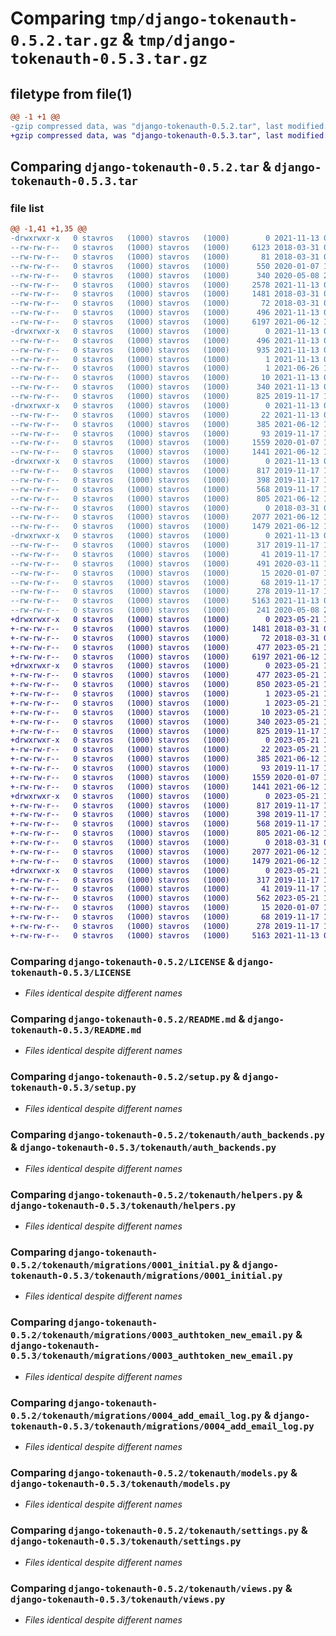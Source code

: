 # Comparing `tmp/django-tokenauth-0.5.2.tar.gz` & `tmp/django-tokenauth-0.5.3.tar.gz`

## filetype from file(1)

```diff
@@ -1 +1 @@
-gzip compressed data, was "django-tokenauth-0.5.2.tar", last modified: Sat Nov 13 01:04:23 2021, max compression
+gzip compressed data, was "django-tokenauth-0.5.3.tar", last modified: Sun May 21 17:19:06 2023, max compression
```

## Comparing `django-tokenauth-0.5.2.tar` & `django-tokenauth-0.5.3.tar`

### file list

```diff
@@ -1,41 +1,35 @@
-drwxrwxr-x   0 stavros   (1000) stavros   (1000)        0 2021-11-13 01:04:23.329911 django-tokenauth-0.5.2/
--rw-rw-r--   0 stavros   (1000) stavros   (1000)     6123 2018-03-31 01:50:21.000000 django-tokenauth-0.5.2/.gitchangelog.rc
--rw-rw-r--   0 stavros   (1000) stavros   (1000)       81 2018-03-31 01:50:21.000000 django-tokenauth-0.5.2/.gitignore
--rw-rw-r--   0 stavros   (1000) stavros   (1000)      550 2020-01-07 13:12:24.000000 django-tokenauth-0.5.2/.pre-commit-config.yaml
--rw-rw-r--   0 stavros   (1000) stavros   (1000)      340 2020-05-08 21:32:53.000000 django-tokenauth-0.5.2/.travis.yml
--rw-rw-r--   0 stavros   (1000) stavros   (1000)     2578 2021-11-13 01:03:47.000000 django-tokenauth-0.5.2/CHANGELOG.md
--rw-rw-r--   0 stavros   (1000) stavros   (1000)     1481 2018-03-31 01:50:21.000000 django-tokenauth-0.5.2/LICENSE
--rw-rw-r--   0 stavros   (1000) stavros   (1000)       72 2018-03-31 01:50:21.000000 django-tokenauth-0.5.2/MANIFEST.in
--rw-rw-r--   0 stavros   (1000) stavros   (1000)      496 2021-11-13 01:04:23.329911 django-tokenauth-0.5.2/PKG-INFO
--rw-rw-r--   0 stavros   (1000) stavros   (1000)     6197 2021-06-12 13:03:27.000000 django-tokenauth-0.5.2/README.md
-drwxrwxr-x   0 stavros   (1000) stavros   (1000)        0 2021-11-13 01:04:23.328910 django-tokenauth-0.5.2/django_tokenauth.egg-info/
--rw-rw-r--   0 stavros   (1000) stavros   (1000)      496 2021-11-13 01:04:23.000000 django-tokenauth-0.5.2/django_tokenauth.egg-info/PKG-INFO
--rw-rw-r--   0 stavros   (1000) stavros   (1000)      935 2021-11-13 01:04:23.000000 django-tokenauth-0.5.2/django_tokenauth.egg-info/SOURCES.txt
--rw-rw-r--   0 stavros   (1000) stavros   (1000)        1 2021-11-13 01:04:23.000000 django-tokenauth-0.5.2/django_tokenauth.egg-info/dependency_links.txt
--rw-rw-r--   0 stavros   (1000) stavros   (1000)        1 2021-06-26 13:07:26.000000 django-tokenauth-0.5.2/django_tokenauth.egg-info/not-zip-safe
--rw-rw-r--   0 stavros   (1000) stavros   (1000)       10 2021-11-13 01:04:23.000000 django-tokenauth-0.5.2/django_tokenauth.egg-info/top_level.txt
--rw-rw-r--   0 stavros   (1000) stavros   (1000)      340 2021-11-13 01:04:23.329911 django-tokenauth-0.5.2/setup.cfg
--rw-rw-r--   0 stavros   (1000) stavros   (1000)      825 2019-11-17 18:48:02.000000 django-tokenauth-0.5.2/setup.py
-drwxrwxr-x   0 stavros   (1000) stavros   (1000)        0 2021-11-13 01:04:23.328910 django-tokenauth-0.5.2/tokenauth/
--rw-rw-r--   0 stavros   (1000) stavros   (1000)       22 2021-11-13 01:04:11.000000 django-tokenauth-0.5.2/tokenauth/__init__.py
--rw-rw-r--   0 stavros   (1000) stavros   (1000)      385 2021-06-12 12:57:37.000000 django-tokenauth-0.5.2/tokenauth/admin.py
--rw-rw-r--   0 stavros   (1000) stavros   (1000)       93 2019-11-17 18:46:43.000000 django-tokenauth-0.5.2/tokenauth/apps.py
--rw-rw-r--   0 stavros   (1000) stavros   (1000)     1559 2020-01-07 13:04:37.000000 django-tokenauth-0.5.2/tokenauth/auth_backends.py
--rw-rw-r--   0 stavros   (1000) stavros   (1000)     1441 2021-06-12 12:54:58.000000 django-tokenauth-0.5.2/tokenauth/helpers.py
-drwxrwxr-x   0 stavros   (1000) stavros   (1000)        0 2021-11-13 01:04:23.329911 django-tokenauth-0.5.2/tokenauth/migrations/
--rw-rw-r--   0 stavros   (1000) stavros   (1000)      817 2019-11-17 18:46:43.000000 django-tokenauth-0.5.2/tokenauth/migrations/0001_initial.py
--rw-rw-r--   0 stavros   (1000) stavros   (1000)      398 2019-11-17 18:46:43.000000 django-tokenauth-0.5.2/tokenauth/migrations/0002_authtoken_next_url.py
--rw-rw-r--   0 stavros   (1000) stavros   (1000)      568 2019-11-17 19:55:44.000000 django-tokenauth-0.5.2/tokenauth/migrations/0003_authtoken_new_email.py
--rw-rw-r--   0 stavros   (1000) stavros   (1000)      805 2021-06-12 12:59:07.000000 django-tokenauth-0.5.2/tokenauth/migrations/0004_add_email_log.py
--rw-rw-r--   0 stavros   (1000) stavros   (1000)        0 2018-03-31 01:50:21.000000 django-tokenauth-0.5.2/tokenauth/migrations/__init__.py
--rw-rw-r--   0 stavros   (1000) stavros   (1000)     2077 2021-06-12 12:55:41.000000 django-tokenauth-0.5.2/tokenauth/models.py
--rw-rw-r--   0 stavros   (1000) stavros   (1000)     1479 2021-06-12 12:58:39.000000 django-tokenauth-0.5.2/tokenauth/settings.py
-drwxrwxr-x   0 stavros   (1000) stavros   (1000)        0 2021-11-13 01:04:23.329911 django-tokenauth-0.5.2/tokenauth/templates/
--rw-rw-r--   0 stavros   (1000) stavros   (1000)      317 2019-11-17 19:52:27.000000 django-tokenauth-0.5.2/tokenauth/templates/tokenauth_change_body.txt
--rw-rw-r--   0 stavros   (1000) stavros   (1000)       41 2019-11-17 19:50:21.000000 django-tokenauth-0.5.2/tokenauth/templates/tokenauth_change_subject.txt
--rw-rw-r--   0 stavros   (1000) stavros   (1000)      491 2020-03-11 17:13:34.000000 django-tokenauth-0.5.2/tokenauth/templates/tokenauth_login_body.txt
--rw-rw-r--   0 stavros   (1000) stavros   (1000)       15 2020-01-07 13:03:25.000000 django-tokenauth-0.5.2/tokenauth/templates/tokenauth_login_subject.txt
--rw-rw-r--   0 stavros   (1000) stavros   (1000)       68 2019-11-17 18:47:49.000000 django-tokenauth-0.5.2/tokenauth/tests.py
--rw-rw-r--   0 stavros   (1000) stavros   (1000)      278 2019-11-17 18:46:43.000000 django-tokenauth-0.5.2/tokenauth/urls.py
--rw-rw-r--   0 stavros   (1000) stavros   (1000)     5163 2021-11-13 01:02:56.000000 django-tokenauth-0.5.2/tokenauth/views.py
--rw-rw-r--   0 stavros   (1000) stavros   (1000)      241 2020-05-08 21:32:15.000000 django-tokenauth-0.5.2/tox.ini
+drwxrwxr-x   0 stavros   (1000) stavros   (1000)        0 2023-05-21 17:19:06.524974 django-tokenauth-0.5.3/
+-rw-rw-r--   0 stavros   (1000) stavros   (1000)     1481 2018-03-31 01:50:21.000000 django-tokenauth-0.5.3/LICENSE
+-rw-rw-r--   0 stavros   (1000) stavros   (1000)       72 2018-03-31 01:50:21.000000 django-tokenauth-0.5.3/MANIFEST.in
+-rw-rw-r--   0 stavros   (1000) stavros   (1000)      477 2023-05-21 17:19:06.524974 django-tokenauth-0.5.3/PKG-INFO
+-rw-rw-r--   0 stavros   (1000) stavros   (1000)     6197 2021-06-12 13:03:27.000000 django-tokenauth-0.5.3/README.md
+drwxrwxr-x   0 stavros   (1000) stavros   (1000)        0 2023-05-21 17:19:06.520974 django-tokenauth-0.5.3/django_tokenauth.egg-info/
+-rw-rw-r--   0 stavros   (1000) stavros   (1000)      477 2023-05-21 17:19:06.000000 django-tokenauth-0.5.3/django_tokenauth.egg-info/PKG-INFO
+-rw-rw-r--   0 stavros   (1000) stavros   (1000)      850 2023-05-21 17:19:06.000000 django-tokenauth-0.5.3/django_tokenauth.egg-info/SOURCES.txt
+-rw-rw-r--   0 stavros   (1000) stavros   (1000)        1 2023-05-21 17:19:06.000000 django-tokenauth-0.5.3/django_tokenauth.egg-info/dependency_links.txt
+-rw-rw-r--   0 stavros   (1000) stavros   (1000)        1 2023-05-21 17:19:06.000000 django-tokenauth-0.5.3/django_tokenauth.egg-info/not-zip-safe
+-rw-rw-r--   0 stavros   (1000) stavros   (1000)       10 2023-05-21 17:19:06.000000 django-tokenauth-0.5.3/django_tokenauth.egg-info/top_level.txt
+-rw-rw-r--   0 stavros   (1000) stavros   (1000)      340 2023-05-21 17:19:06.524974 django-tokenauth-0.5.3/setup.cfg
+-rw-rw-r--   0 stavros   (1000) stavros   (1000)      825 2019-11-17 18:48:02.000000 django-tokenauth-0.5.3/setup.py
+drwxrwxr-x   0 stavros   (1000) stavros   (1000)        0 2023-05-21 17:19:06.520974 django-tokenauth-0.5.3/tokenauth/
+-rw-rw-r--   0 stavros   (1000) stavros   (1000)       22 2023-05-21 17:18:29.000000 django-tokenauth-0.5.3/tokenauth/__init__.py
+-rw-rw-r--   0 stavros   (1000) stavros   (1000)      385 2021-06-12 12:57:37.000000 django-tokenauth-0.5.3/tokenauth/admin.py
+-rw-rw-r--   0 stavros   (1000) stavros   (1000)       93 2019-11-17 18:46:43.000000 django-tokenauth-0.5.3/tokenauth/apps.py
+-rw-rw-r--   0 stavros   (1000) stavros   (1000)     1559 2020-01-07 13:04:37.000000 django-tokenauth-0.5.3/tokenauth/auth_backends.py
+-rw-rw-r--   0 stavros   (1000) stavros   (1000)     1441 2021-06-12 12:54:58.000000 django-tokenauth-0.5.3/tokenauth/helpers.py
+drwxrwxr-x   0 stavros   (1000) stavros   (1000)        0 2023-05-21 17:19:06.520974 django-tokenauth-0.5.3/tokenauth/migrations/
+-rw-rw-r--   0 stavros   (1000) stavros   (1000)      817 2019-11-17 18:46:43.000000 django-tokenauth-0.5.3/tokenauth/migrations/0001_initial.py
+-rw-rw-r--   0 stavros   (1000) stavros   (1000)      398 2019-11-17 18:46:43.000000 django-tokenauth-0.5.3/tokenauth/migrations/0002_authtoken_next_url.py
+-rw-rw-r--   0 stavros   (1000) stavros   (1000)      568 2019-11-17 19:55:44.000000 django-tokenauth-0.5.3/tokenauth/migrations/0003_authtoken_new_email.py
+-rw-rw-r--   0 stavros   (1000) stavros   (1000)      805 2021-06-12 12:59:07.000000 django-tokenauth-0.5.3/tokenauth/migrations/0004_add_email_log.py
+-rw-rw-r--   0 stavros   (1000) stavros   (1000)        0 2018-03-31 01:50:21.000000 django-tokenauth-0.5.3/tokenauth/migrations/__init__.py
+-rw-rw-r--   0 stavros   (1000) stavros   (1000)     2077 2021-06-12 12:55:41.000000 django-tokenauth-0.5.3/tokenauth/models.py
+-rw-rw-r--   0 stavros   (1000) stavros   (1000)     1479 2021-06-12 12:58:39.000000 django-tokenauth-0.5.3/tokenauth/settings.py
+drwxrwxr-x   0 stavros   (1000) stavros   (1000)        0 2023-05-21 17:19:06.520974 django-tokenauth-0.5.3/tokenauth/templates/
+-rw-rw-r--   0 stavros   (1000) stavros   (1000)      317 2019-11-17 19:52:27.000000 django-tokenauth-0.5.3/tokenauth/templates/tokenauth_change_body.txt
+-rw-rw-r--   0 stavros   (1000) stavros   (1000)       41 2019-11-17 19:50:21.000000 django-tokenauth-0.5.3/tokenauth/templates/tokenauth_change_subject.txt
+-rw-rw-r--   0 stavros   (1000) stavros   (1000)      562 2023-05-21 17:17:12.000000 django-tokenauth-0.5.3/tokenauth/templates/tokenauth_login_body.txt
+-rw-rw-r--   0 stavros   (1000) stavros   (1000)       15 2020-01-07 13:03:25.000000 django-tokenauth-0.5.3/tokenauth/templates/tokenauth_login_subject.txt
+-rw-rw-r--   0 stavros   (1000) stavros   (1000)       68 2019-11-17 18:47:49.000000 django-tokenauth-0.5.3/tokenauth/tests.py
+-rw-rw-r--   0 stavros   (1000) stavros   (1000)      278 2019-11-17 18:46:43.000000 django-tokenauth-0.5.3/tokenauth/urls.py
+-rw-rw-r--   0 stavros   (1000) stavros   (1000)     5163 2021-11-13 01:02:56.000000 django-tokenauth-0.5.3/tokenauth/views.py
```

### Comparing `django-tokenauth-0.5.2/LICENSE` & `django-tokenauth-0.5.3/LICENSE`

 * *Files identical despite different names*

### Comparing `django-tokenauth-0.5.2/README.md` & `django-tokenauth-0.5.3/README.md`

 * *Files identical despite different names*

### Comparing `django-tokenauth-0.5.2/setup.py` & `django-tokenauth-0.5.3/setup.py`

 * *Files identical despite different names*

### Comparing `django-tokenauth-0.5.2/tokenauth/auth_backends.py` & `django-tokenauth-0.5.3/tokenauth/auth_backends.py`

 * *Files identical despite different names*

### Comparing `django-tokenauth-0.5.2/tokenauth/helpers.py` & `django-tokenauth-0.5.3/tokenauth/helpers.py`

 * *Files identical despite different names*

### Comparing `django-tokenauth-0.5.2/tokenauth/migrations/0001_initial.py` & `django-tokenauth-0.5.3/tokenauth/migrations/0001_initial.py`

 * *Files identical despite different names*

### Comparing `django-tokenauth-0.5.2/tokenauth/migrations/0003_authtoken_new_email.py` & `django-tokenauth-0.5.3/tokenauth/migrations/0003_authtoken_new_email.py`

 * *Files identical despite different names*

### Comparing `django-tokenauth-0.5.2/tokenauth/migrations/0004_add_email_log.py` & `django-tokenauth-0.5.3/tokenauth/migrations/0004_add_email_log.py`

 * *Files identical despite different names*

### Comparing `django-tokenauth-0.5.2/tokenauth/models.py` & `django-tokenauth-0.5.3/tokenauth/models.py`

 * *Files identical despite different names*

### Comparing `django-tokenauth-0.5.2/tokenauth/settings.py` & `django-tokenauth-0.5.3/tokenauth/settings.py`

 * *Files identical despite different names*

### Comparing `django-tokenauth-0.5.2/tokenauth/views.py` & `django-tokenauth-0.5.3/tokenauth/views.py`

 * *Files identical despite different names*

